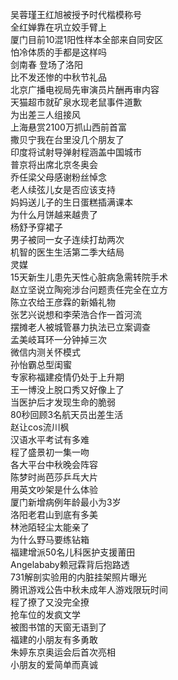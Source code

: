 吴蓉瑾王红旭被授予时代楷模称号  
全红婵靠在巩立姣手臂上  
厦门目前10混1阳性样本全部来自同安区  
怕冷体质的手都是这样吗  
剑南春 登场了洛阳  
比不发还惨的中秋节礼品  
北京广播电视局先审演员片酬再审内容  
天猫超市就矿泉水现老鼠事件道歉  
为出差三人组接风  
上海悬赏2100万抓山西前首富  
撒贝宁我在台里没几个朋友了  
印度将试射导弹射程涵盖中国城市  
普京将出席北京冬奥会  
乔任梁父母感谢粉丝悼念  
老人续弦儿女是否应该支持  
妈妈送儿子的生日蛋糕插满课本  
为什么月饼越来越贵了  
杨舒予穿裙子  
男子被同一女子连续打劫两次  
机智的医生生活第二季大结局  
灵媒  
15天新生儿患先天性心脏病急需转院手术  
赵立坚说立陶宛涉台问题责任完全在立方  
陈立农给王彦霖的新婚礼物  
张艺兴说想和李荣浩合作一首河流  
摆摊老人被城管暴力执法已立案调查  
孟美岐耳环一分钟掉三次  
微信内测关怀模式  
孙怡霸总型闺蜜  
专家称福建疫情仍处于上升期  
王一博没上脱口秀又好像上了  
当医护后才发现生命的脆弱  
80秒回顾3名航天员出差生活  
赵让cos流川枫  
汉语水平考试有多难  
程了盛景初一集一吻  
各大平台中秋晚会阵容  
陈梦时尚芭莎乒乓大片  
用英文吵架是什么体验  
厦门新增病例年龄最小为3岁  
洛阳老君山到底有多美  
林池陌轻尘太能亲了  
为什么野马要练钻箱  
福建增派50名儿科医护支援莆田  
Angelababy赖冠霖背后抱路透  
731解剖实验用的内脏挂架照片曝光  
腾讯游戏公告中秋未成年人游戏限玩时间  
程了撩了又没完全撩  
抢车位的发疯文学  
被图书馆的天窗无语到了  
福建的小朋友有多勇敢  
朱婷东京奥运会后首次亮相  
小朋友的爱简单而真诚  
